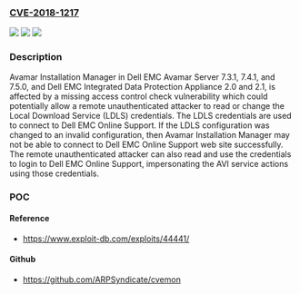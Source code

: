 ### [CVE-2018-1217](https://cve.mitre.org/cgi-bin/cvename.cgi?name=CVE-2018-1217)
![](https://img.shields.io/static/v1?label=Product&message=Avamar%2C%20Integrated%20Data%20Protection%20Appliance&color=blue)
![](https://img.shields.io/static/v1?label=Version&message=n%2Fa&color=blue)
![](https://img.shields.io/static/v1?label=Vulnerability&message=Missing%20Access%20Control%20Vulnerability&color=brighgreen)

### Description

Avamar Installation Manager in Dell EMC Avamar Server 7.3.1, 7.4.1, and 7.5.0, and Dell EMC Integrated Data Protection Appliance 2.0 and 2.1, is affected by a missing access control check vulnerability which could potentially allow a remote unauthenticated attacker to read or change the Local Download Service (LDLS) credentials. The LDLS credentials are used to connect to Dell EMC Online Support. If the LDLS configuration was changed to an invalid configuration, then Avamar Installation Manager may not be able to connect to Dell EMC Online Support web site successfully. The remote unauthenticated attacker can also read and use the credentials to login to Dell EMC Online Support, impersonating the AVI service actions using those credentials.

### POC

#### Reference
- https://www.exploit-db.com/exploits/44441/

#### Github
- https://github.com/ARPSyndicate/cvemon

